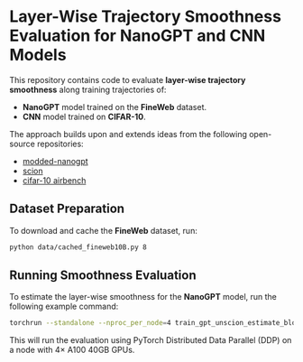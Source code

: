# Layer-Wise Trajectory Smoothness Evaluation for NanoGPT and CNN Models

This repository contains code to evaluate **layer-wise trajectory smoothness** along training trajectories of:
- **NanoGPT** model trained on the **FineWeb** dataset.
- **CNN** model trained on **CIFAR-10**.

The approach builds upon and extends ideas from the following open-source repositories:
- [modded-nanogpt](https://github.com/KellerJordan/modded-nanogpt)
- [scion](https://github.com/LIONS-EPFL/scion)
- [cifar-10 airbench](https://github.com/KellerJordan/cifar10-airbench)

## Dataset Preparation

To download and cache the **FineWeb** dataset, run:

```bash
python data/cached_fineweb10B.py 8
```

## Running Smoothness Evaluation

To estimate the layer-wise smoothness for the **NanoGPT** model, run the following example command:

```bash
torchrun --standalone --nproc_per_node=4 train_gpt_unscion_estimate_blockwise_smoothness.py
```
This will run the evaluation using PyTorch Distributed Data Parallel (DDP) on a node with 4× A100 40GB GPUs.
